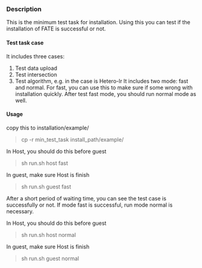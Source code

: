 ### Description
This is the minimum test task for installation. Using this you can test if the installation of FATE is successful or not.

#### Test task case
It includes three cases:
1. Test data upload
2. Test intersection
3. Test algorithm, e.g. in the case is Hetero-lr
It includes two mode: fast and normal. For fast, you can use this to make sure if some wrong with installation quickly. After test fast mode, you should run normal mode as well.

#### Usage
copy this to installation/example/
>  cp -r min_test_task install_path/example/

In Host, you should do this before guest
>sh run.sh host fast

In guest, make sure Host is finish
>sh run.sh guest fast

After a short period of waiting time, you can see the test case is successfully or not.
If mode fast is successful, run mode normal is necessary.

In Host, you should do this before guest
>sh run.sh host normal

In guest, make sure Host is finish
>sh run.sh guest normal